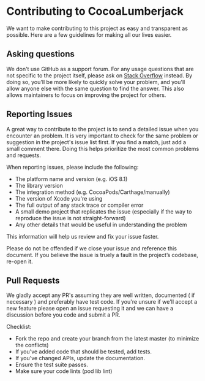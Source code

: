 # Contributing to CocoaLumberjack

We want to make contributing to this project as easy and transparent as possible. Here are a few guidelines for making all our lives easier.

## Asking questions

We don't use GitHub as a support forum. For any usage questions that are not specific to the project itself, please ask on [Stack Overflow](https://stackoverflow.com/) instead. By doing so, you'll be more likely to quickly solve your problem, and you'll allow anyone else with the same question to find the answer. This also allows maintainers to focus on improving the project for others.

## Reporting Issues

A great way to contribute to the project is to send a detailed issue when you encounter an problem.
It is very important to check for the same problem or suggestion in the project's issue list first. If you find a match, just add a small comment there. 
Doing this helps prioritize the most common problems and requests.

When reporting issues, please include the following:

- The platform name and version (e.g. iOS 8.1)
- The library version
- The integration method (e.g. CocoaPods/Carthage/manually)
- The version of Xcode you're using
- The full output of any stack trace or compiler error
- A small demo project that replicates the issue (especially if the way to reproduce the issue is not straight-forward)
- Any other details that would be useful in understanding the problem

This information will help us review and fix your issue faster.


Please do not be offended if we close your issue and reference this document. 
If you believe the issue is truely a fault in the project’s codebase, re-open it.

## Pull Requests

We gladly accept any PR's assuming they are well written, documented ( if necessary ) and preferably have test code. 
If you're unsure if we'll accept a new feature please open an issue requesting it and we can have a discussion before you code and submit a PR.

Checklist:
- Fork the repo and create your branch from the latest master (to minimize the conflicts)
- If you've added code that should be tested, add tests.
- If you've changed APIs, update the documentation.
- Ensure the test suite passes.
- Make sure your code lints (pod lib lint)

